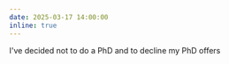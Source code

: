 ```yaml
---
date: 2025-03-17 14:00:00
inline: true
---
```


I've decided not to do a PhD and to decline my PhD offers
